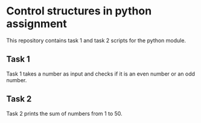 # Control structures in python assignment

This repository contains task 1 and task 2 scripts for the python module.

## Task 1
Task 1 takes a number as input and checks if it is an even number or an odd number.

## Task 2
Task 2 prints the sum of numbers from 1 to 50.
